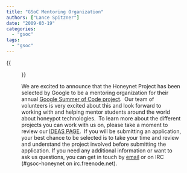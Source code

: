 ```yaml
---
title: "GSoC Mentoring Organization"
authors: ["Lance Spitzner"]
date: "2009-03-19"
categories:
  - "gsoc"
tags:
  - "gsoc"
---
```

{{<figure src="images/banner.png" alt="Banner" width="50%">}}

We are excited to announce that the Honeynet Project has been selected by Google to be a mentoring organization for their annual [Google Summer of Code project](http://socghop.appspot.com/).  Our team of volunteers is very excited about this and look forward to working with and helping mentor students around the world about honeypot technologies.  To learn more about the different projects you can work with us on, please take a moment to review our [IDEAS PAGE](/node/378).  If you will be submitting an application, your best chance to be selected is to take your time and review and understand the project involved before submitting the application. If you need any additional information or want to ask us questions, you can get in touch by [email](mailto:project@honeynet.org "mail") or on IRC (#gsoc-honeynet on irc.freenode.net).
